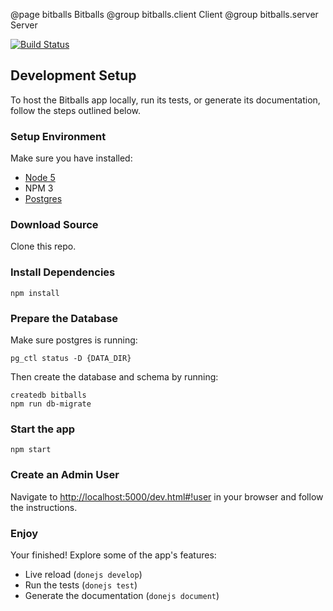 @page bitballs Bitballs
@group bitballs.client Client
@group bitballs.server Server

[![Build Status](https://travis-ci.org/donejs/bitballs.svg?branch=master)](https://travis-ci.org/donejs/bitballs)


## Development Setup

To host the Bitballs app locally, run its tests, or generate its documentation,
follow the steps outlined below.

### Setup Environment

Make sure you have installed:

- [Node 5](https://nodejs.org/en/download/)
- NPM 3
- [Postgres](http://www.postgresql.org/)

### Download Source

Clone this repo.

### Install Dependencies

```
npm install
```

### Prepare the Database

Make sure postgres is running:

```
pg_ctl status -D {DATA_DIR}
```

Then create the database and schema by running:

```
createdb bitballs
npm run db-migrate
```

### Start the app

```
npm start
```

### Create an Admin User

Navigate to [http://localhost:5000/dev.html#!user](http://localhost:5000/dev.html#!user)
in your browser and follow the instructions.

### Enjoy

Your finished! Explore some of the app's features:

- Live reload (`donejs develop`)
- Run the tests (`donejs test`)
- Generate the documentation (`donejs document`)

